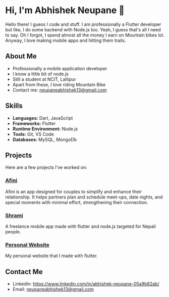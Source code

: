 # Hi, I'm Abhishek Neupane 👋

Hello there! I guess I code and stuff. I am professionally a Flutter developer but like, I do some backend with Node.js too. Yeah, I guess that's all I need to say. Oh I forgot, I spend almost all the money I earn on Mountain bikes lol. Anyway, I love making mobile apps and hitting them trails.

## About Me

- Professionally a mobile application developer
- I know a little bit of node.js
- Still a student at NCIT, Lalitpur
- Apart from these, I love riding Mountain Bike
- Contact me: neupaneabhishek13@gmail.com

## Skills

- **Languages:** Dart, JavaScript
- **Frameworks:** Flutter
- **Runtime Environment:** Node.js
- **Tools:** Git, VS Code
- **Databases:** MySQL, MongoDb

## Projects

Here are a few projects I've worked on:

### [Afini](https://github.com/ayruvedaAvi/afini)
Afini is an app designed for couples to simplify and enhance their relationship. It helps partners plan and schedule meet-ups, date nights, and special moments with minimal effort, strengthening their connection.

### [Shrami](https://github.com/ayruvedaAvi/Project-II)
A freelance mobile app made with flutter and node.js targeted for Nepali people.

### [Personal Website](https://github.com/ayruvedaAvi/personal_website)
My personal website that I made with flutter.



## Contact Me

- LinkedIn: https://www.linkedin.com/in/abhishek-neupane-05a9b82ab/
- Email: neupaneabhishek13@gmail.com
  
